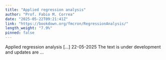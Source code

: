 ```yaml
---
title: "Applied regression analysis"
author: "Prof. Fabio M. Correa"
date: "2025-05-22T09:21:41Z"
link: "https://bookdown.org/fmcron/RegressionAnalysis/"
length_weight: "7.9%"
pinned: false
---
```


Applied regression analysis [...] 22-05-2025 The text is under development and updates are ...

